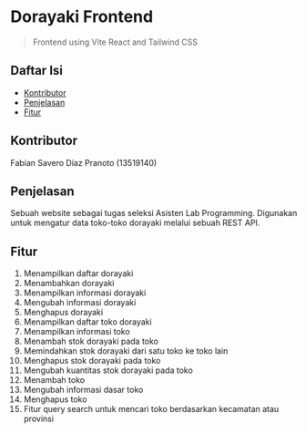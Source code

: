 # Dorayaki Frontend
> Frontend using Vite React and Tailwind CSS

## Daftar Isi
* [Kontributor](#kontributor)
* [Penjelasan](#penjelasan)
* [Fitur](#fitur)

## Kontributor
Fabian Savero Diaz Pranoto (13519140)

## Penjelasan
Sebuah website sebagai tugas seleksi Asisten Lab Programming. Digunakan untuk mengatur data toko-toko dorayaki melalui sebuah REST API.

## Fitur
1. Menampilkan daftar dorayaki
2. Menambahkan dorayaki
3. Menampilkan informasi dorayaki
4. Mengubah informasi dorayaki
5. Menghapus dorayaki
6. Menampilkan daftar toko dorayaki
7. Menampilkan informasi toko
8. Menambah stok dorayaki pada toko
9. Memindahkan stok dorayaki dari satu toko ke toko lain
10. Menghapus stok dorayaki pada toko
11. Mengubah kuantitas stok dorayaki pada toko
12. Menambah toko
13. Mengubah informasi dasar toko
14. Menghapus toko
15. Fitur query search untuk mencari toko berdasarkan kecamatan atau provinsi
